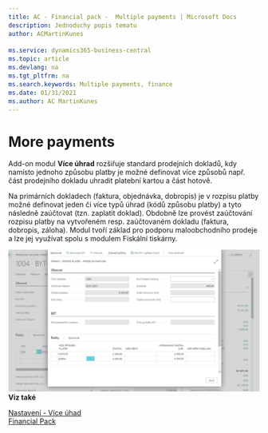 ```yaml
---
title: AC - Financial pack -  Multiple payments | Microsoft Docs
description: Jednoduchy popis tematu
author: ACMartinKunes

ms.service: dynamics365-business-central
ms.topic: article
ms.devlang: na
ms.tgt_pltfrm: na
ms.search.keywords: Multiple payments, finance 
ms.date: 01/31/2021
ms.author: AC MartinKunes
---
```

# More payments
Add-on modul **Více úhrad** rozšiřuje standard prodejních dokladů, kdy namísto jednoho způsobu platby je možné definovat více způsobů např. část prodejního dokladu uhradit platební kartou a část hotově.

Na primárních dokladech (faktura, objednávka, dobropis) je v rozpisu platby možné definovat jeden či více typů úhrad (kódů způsobu platby) a tyto následně zaúčtovat (tzn. zaplatit doklad). Obdobně lze provést zaúčtování rozpisu platby na vytvořeném resp. zaúčtovaném dokladu (faktura, dobropis, záloha). Modul tvoří základ pro podporu maloobchodního prodeje a lze jej využívat spolu s modulem Fiskální tiskárny.

![Více úhrad](media/multiple_payment.png "Více úhrad")
**Viz také**

[Nastavení - Více úhad](ac-multiple-payments-setup.md)  
[Financial Pack](ac-finance-pack.md)
